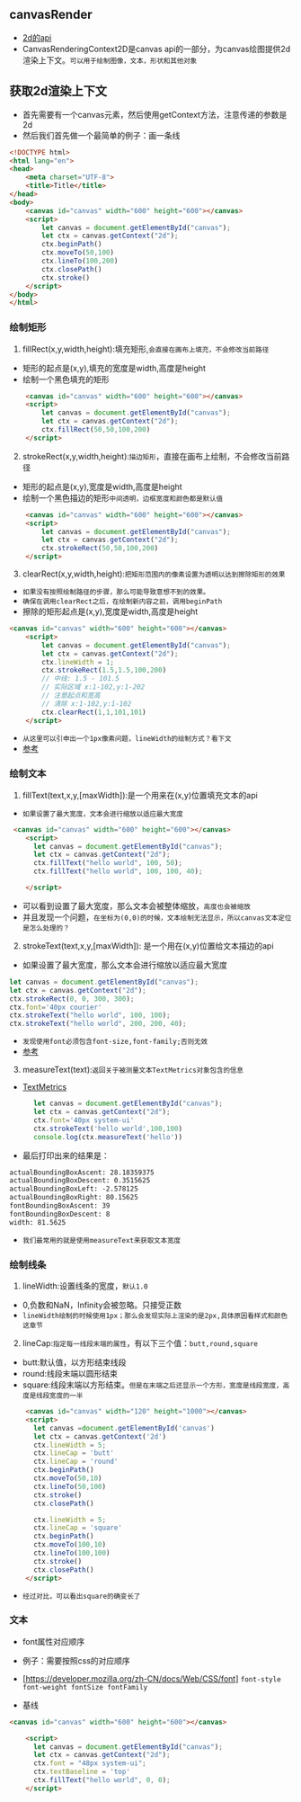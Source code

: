 ## canvasRender
* [2d的api]("https://developer.mozilla.org/zh-CN/docs/Web/API/CanvasRenderingContext2D")
* CanvasRenderingContext2D是canvas api的一部分，为canvas绘图提供2d渲染上下文。`可以用于绘制图像，文本，形状和其他对象`

## 获取2d渲染上下文
* 首先需要有一个canvas元素，然后使用getContext方法，注意传递的参数是2d
* 然后我们首先做一个最简单的例子：画一条线
```html
<!DOCTYPE html>
<html lang="en">
<head>
    <meta charset="UTF-8">
    <title>Title</title>
</head>
<body>
    <canvas id="canvas" width="600" height="600"></canvas>
    <script>
        let canvas = document.getElementById("canvas");
        let ctx = canvas.getContext("2d");
        ctx.beginPath()
        ctx.moveTo(50,100)
        ctx.lineTo(100,200)
        ctx.closePath()
        ctx.stroke()
    </script>
</body>
</html>
```

### 绘制矩形
1. fillRect(x,y,width,height):填充矩形,`会直接在画布上填充，不会修改当前路径`
* 矩形的起点是(x,y),填充的宽度是width,高度是height
* 绘制一个黑色填充的矩形
```html
    <canvas id="canvas" width="600" height="600"></canvas>
    <script>
        let canvas = document.getElementById("canvas");
        let ctx = canvas.getContext("2d");
        ctx.fillRect(50,50,100,200)
    </script>
```
2. strokeRect(x,y,width,height):`描边矩形`，直接在画布上绘制，不会修改当前路径
* 矩形的起点是(x,y),宽度是width,高度是height
* 绘制一个黑色描边的矩形`中间透明，边框宽度和颜色都是默认值`
```html
    <canvas id="canvas" width="600" height="600"></canvas>
    <script>
        let canvas = document.getElementById("canvas");
        let ctx = canvas.getContext("2d");
        ctx.strokeRect(50,50,100,200)
    </script>
```
3. clearRect(x,y,width,height):`把矩形范围内的像素设置为透明以达到擦除矩形的效果`
* `如果没有按照绘制路径的步骤，那么可能导致意想不到的效果。`
* `确保在调用clearRect之后，在绘制新内容之前，调用beginPath`
* 擦除的矩形起点是(x,y),宽度是width,高度是height
```html
<canvas id="canvas" width="600" height="600"></canvas>
    <script>
        let canvas = document.getElementById("canvas");
        let ctx = canvas.getContext("2d");
        ctx.lineWidth = 1;
        ctx.strokeRect(1.5,1.5,100,200)
        // 中线: 1.5 - 101.5
        // 实际区域 x:1-102,y:1-202
        // 注意起点和宽高
        // 清除 x:1-102,y:1-102
        ctx.clearRect(1,1,101,101)
    </script>
```
* `从这里可以引申出一个1px像素问题，lineWidth的绘制方式？看下文`
* [参考]("https://developer.mozilla.org/zh-CN/docs/Web/API/Canvas_API/Tutorial/Applying_styles_and_colors")

### 绘制文本
1. fillText(text,x,y,[maxWidth]):是一个用来在(x,y)位置填充文本的api
* `如果设置了最大宽度，文本会进行缩放以适应最大宽度`
```html
 <canvas id="canvas" width="600" height="600"></canvas>
    <script>
      let canvas = document.getElementById("canvas");
      let ctx = canvas.getContext("2d");
      ctx.fillText("hello world", 100, 50);
      ctx.fillText("hello world", 100, 100, 40);

    </script>
```
* 可以看到设置了最大宽度，那么文本会被整体缩放，`高度也会被缩放`
* 并且发现一个问题，`在坐标为(0,0)的时候，文本绘制无法显示，所以canvas文本定位是怎么处理的？`
2. strokeText(text,x,y,[maxWidth]): 是一个用在(x,y)位置给文本描边的api
* 如果设置了最大宽度，那么文本会进行缩放以适应最大宽度
```javascript
let canvas = document.getElementById("canvas");
let ctx = canvas.getContext("2d");
ctx.strokeRect(0, 0, 300, 300);
ctx.font='40px courier'
ctx.strokeText("hello world", 100, 100);
ctx.strokeText("hello world", 200, 200, 40);
```
* `发现使用font必须包含font-size,font-family;否则无效`
* [参考]("https://developer.mozilla.org/zh-CN/docs/Web/CSS/font")
3. measureText(text):`返回关于被测量文本TextMetrics对象包含的信息`
* [TextMetrics](https://developer.mozilla.org/zh-CN/docs/Web/API/TextMetrics)
```javascript
      let canvas = document.getElementById("canvas");
      let ctx = canvas.getContext("2d");
      ctx.font='40px system-ui'
      ctx.strokeText('hello world',100,100)
      console.log(ctx.measureText('hello'))
```
* 最后打印出来的结果是：
```html
actualBoundingBoxAscent: 28.18359375
actualBoundingBoxDescent: 0.3515625
actualBoundingBoxLeft: -2.578125
actualBoundingBoxRight: 80.15625
fontBoundingBoxAscent: 39
fontBoundingBoxDescent: 8
width: 81.5625
```
* `我们最常用的就是使用measureText来获取文本宽度`

### 绘制线条
1. lineWidth:设置线条的宽度，`默认1.0`
* 0,负数和NaN，Infinity会被忽略。只接受正数
* `lineWidth绘制的时候使用1px；那么会发现实际上渲染的是2px,具体原因看样式和颜色这章节`
2. lineCap:`指定每一线段末端的属性`，有以下三个值：`butt,round,square`
* butt:默认值，以方形结束线段
* round:线段末端以圆形结束
* square:线段末端以方形结束。`但是在末端之后还显示一个方形，宽度是线段宽度，高度是线段宽度的一半`
```html
    <canvas id="canvas" width="120" height="1000"></canvas>
    <script>
      let canvas =document.getElementById('canvas')
      let ctx = canvas.getContext('2d')
      ctx.lineWidth = 5;
      ctx.lineCap = 'butt'
      ctx.lineCap = 'round'
      ctx.beginPath()
      ctx.moveTo(50,10)
      ctx.lineTo(50,100)
      ctx.stroke()
      ctx.closePath()

      ctx.lineWidth = 5;
      ctx.lineCap = 'square'
      ctx.beginPath()
      ctx.moveTo(100,10)
      ctx.lineTo(100,100)
      ctx.stroke()
      ctx.closePath()
    </script>
```
* `经过对比，可以看出square的确变长了`


### 文本

* font属性对应顺序
* 例子：需要按照css的对应顺序
* [https://developer.mozilla.org/zh-CN/docs/Web/CSS/font]
`font-style  font-weight fontSize fontFamily`

* 基线
```html
<canvas id="canvas" width="600" height="600"></canvas>

    <script>
      let canvas = document.getElementById("canvas");
      let ctx = canvas.getContext("2d");
      ctx.font = "48px system-ui";
      ctx.textBaseline = 'top'
      ctx.fillText("hello world", 0, 0);
    </script>
```

